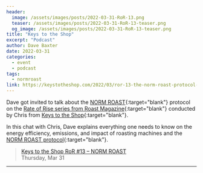 ```yaml
---
header:
  image: /assets/images/posts/2022-03-31-RoR-13.png
  teaser: /assets/images/posts/2022-03-31-RoR-13-teaser.png
  og_image: /assets/images/posts/2022-03-31-RoR-13-teaser.png
title: "Keys to the Shop"
excerpt: "Podcast"
author: Dave Baxter
date: 2022-03-31
categories:
  - event
  - podcast
tags:
  - normroast
link: https://keystotheshop.com/2022/03/ror-13-the-norm-roast-protocol-w-dave-baxter/
---
```


Dave got invited to talk about the [NORM ROAST](https://norm-roast.org){:target="blank"} protocol on the [Rate of Rise series from Roast Magazine](https://roastmagazine.com/audioarticles/){:target="blank"} conducted by Chris from [Keys to the Shop](https://keystotheshop.com/){:target="blank"}.

In this chat with Chris, Dave explains everything one needs to know on the energy efficiency, emissions, and impact of roasting machines and the [NORM ROAST protocol](https://norm-roast.org){:target="blank"}.

> <a href="https://keystotheshop.com/2022/03/ror-13-the-norm-roast-protocol-w-dave-baxter/" target="_blank">Keys to the Shop RoR #13 – NORM ROAST </a>   
Thursday, Mar 31

---